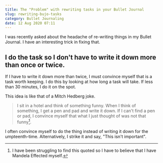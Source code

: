 ```yaml
---
title: The "Problem" with rewriting tasks in your Bullet Journal
slug: rewriting-bujo-tasks
category: Bullet Journaling
date: 12 Aug 2020 07:11
---
```


I was recently asked about the headache of re-writing things in my Bullet Journal. I have an interesting trick in fixing that. 

## I do the task so I don't have to write it down more than once or twice. 

If I have to write it down more than twice, I must convince myself that is a task worth keeping. I do this by looking at how long a task will take. If less than 30 minutes, I do it on the spot.

This idea is like that of a Mitch Hedberg joke.

> I sit in a hotel and think of something funny. When I think of something,  I get a pen and pad and write it down. If I can't find a pen or pad, I convince myself that what I just thought of was not that funny[^1]. 

I often convince myself to do the thing instead of writing it down for the umpteenth-time. Alternatively, I strike it and say, "This isn't important".

[^1]: I have been struggling to find this quoted so I have to believe that I have Mandela Effected myself.
